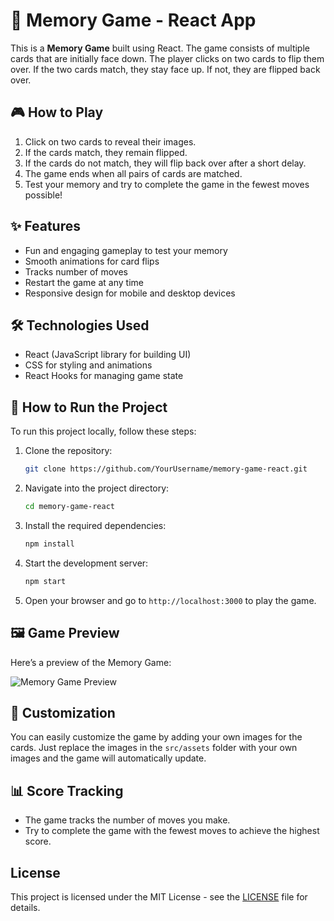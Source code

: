 # 🧠 Memory Game - React App

This is a **Memory Game** built using React. The game consists of multiple cards that are initially face down. The player clicks on two cards to flip them over. If the two cards match, they stay face up. If not, they are flipped back over.

## 🎮 How to Play
1. Click on two cards to reveal their images.
2. If the cards match, they remain flipped.
3. If the cards do not match, they will flip back over after a short delay.
4. The game ends when all pairs of cards are matched.
5. Test your memory and try to complete the game in the fewest moves possible!

## ✨ Features
- Fun and engaging gameplay to test your memory
- Smooth animations for card flips
- Tracks number of moves
- Restart the game at any time
- Responsive design for mobile and desktop devices

## 🛠️ Technologies Used
- React (JavaScript library for building UI)
- CSS for styling and animations
- React Hooks for managing game state

## 🚀 How to Run the Project

To run this project locally, follow these steps:

1. Clone the repository:
    ```bash
    git clone https://github.com/YourUsername/memory-game-react.git
    ```

2. Navigate into the project directory:
    ```bash
    cd memory-game-react
    ```

3. Install the required dependencies:
    ```bash
    npm install
    ```

4. Start the development server:
    ```bash
    npm start
    ```

5. Open your browser and go to `http://localhost:3000` to play the game.

## 🖼️ Game Preview

Here’s a preview of the Memory Game:

![Memory Game Preview](img/memory-game-preview.png)

## 🔧 Customization

You can easily customize the game by adding your own images for the cards. Just replace the images in the `src/assets` folder with your own images and the game will automatically update.

## 📊 Score Tracking
- The game tracks the number of moves you make.
- Try to complete the game with the fewest moves to achieve the highest score.

## License
This project is licensed under the MIT License - see the [LICENSE](LICENSE) file for details.
